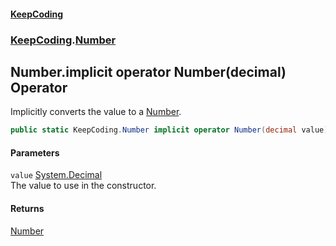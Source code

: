 #### [KeepCoding](index.md 'index')
### [KeepCoding](KeepCoding.md 'KeepCoding').[Number](Number.md 'KeepCoding.Number')
## Number.implicit operator Number(decimal) Operator
Implicitly converts the value to a [Number](Number.md 'KeepCoding.Number').  
```csharp
public static KeepCoding.Number implicit operator Number(decimal value);
```
#### Parameters
<a name='KeepCoding_Number_op_ImplicitKeepCoding_Number(decimal)_value'></a>
`value` [System.Decimal](https://docs.microsoft.com/en-us/dotnet/api/System.Decimal 'System.Decimal')  
The value to use in the constructor.
  
#### Returns
[Number](Number.md 'KeepCoding.Number')  

